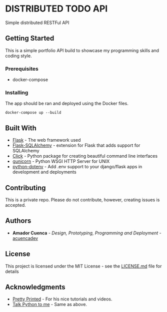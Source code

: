 # DISTRIBUTED TODO API

Simple distributed RESTFul API

## Getting Started

This is a simple portfolio API build to showcase my programming skills and coding style.

### Prerequisites

- docker-compose

### Installing

The app should be ran and deployed using the Docker files.

```
docker-compose up --build
```

## Built With

* [Flask](https://www.palletsprojects.com/p/flask/) - The web framework used
* [Flask-SQLAlchemy](http://flask-sqlalchemy.palletsprojects.com/en/2.x/) -  extension for Flask that adds support for SQLAlchemy
* [Click](https://click.palletsprojects.com/en/7.x/) - Python package for creating beautiful command line interfaces
* [gunicorn](https://gunicorn.org/) - Python WSGI HTTP Server for UNIX
* [python-dotenv](https://pypi.org/project/python-dotenv/) - Add .env support to your django/flask apps in development and deployments

## Contributing

This is a private repo. Please do not contribute, however, creating issues is accepted.

## Authors

* **Amador Cuenca** - *Design, Prototyping, Programming and Deployment* - [acuencadev](https://github.com/acuencadev)

## License

This project is licensed under the MIT License - see the [LICENSE.md](LICENSE.md) file for details

## Acknowledgments

* [Pretty Printed](https://prettyprinted.com/) - For his nice tutorials and videos.
* [Talk Python to me](https://talkpython.fm/) - Same as above.
